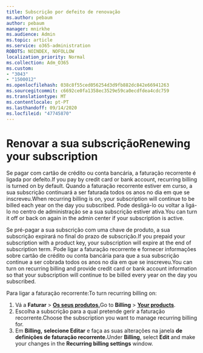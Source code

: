 ```yaml
---
title: Subscrição por defeito de renovação
ms.author: pebaum
author: pebaum
manager: mnirkhe
ms.audience: Admin
ms.topic: article
ms.service: o365-administration
ROBOTS: NOINDEX, NOFOLLOW
localization_priority: Normal
ms.collection: Adm_O365
ms.custom:
- "3043"
- "1500012"
ms.openlocfilehash: 038c8f55ced056254d3d9fb882dc842e66941263
ms.sourcegitcommit: c6692ce0fa1358ec3529e59ca0ecdfdea4cdc759
ms.translationtype: MT
ms.contentlocale: pt-PT
ms.lasthandoff: 09/14/2020
ms.locfileid: "47745870"
---
```

# <a name="renewing-your-subscription"></a><span data-ttu-id="71524-102">Renovar a sua subscrição</span><span class="sxs-lookup"><span data-stu-id="71524-102">Renewing your subscription</span></span>

<span data-ttu-id="71524-103">Se pagar com cartão de crédito ou conta bancária, a faturação recorrente é ligada por defeito.</span><span class="sxs-lookup"><span data-stu-id="71524-103">If you pay by credit card or bank account, recurring billing is turned on by default.</span></span> <span data-ttu-id="71524-104">Quando a faturação recorrente estiver em curso, a sua subscrição continuará a ser faturada todos os anos no dia em que se inscreveu.</span><span class="sxs-lookup"><span data-stu-id="71524-104">When recurring billing is on, your subscription will continue to be billed each year on the day you subscribed.</span></span> <span data-ttu-id="71524-105">Pode desligá-lo ou voltar a ligá-lo no centro de administração se a sua subscrição estiver ativa.</span><span class="sxs-lookup"><span data-stu-id="71524-105">You can turn it off or back on again in the admin center if your subscription is active.</span></span>

<span data-ttu-id="71524-106">Se pré-pagar a sua subscrição com uma chave de produto, a sua subscrição expirará no final do prazo de subscrição.</span><span class="sxs-lookup"><span data-stu-id="71524-106">If you prepaid your subscription with a product key, your subscription will expire at the end of subscription term.</span></span> <span data-ttu-id="71524-107">Pode ligar a faturação recorrente e fornecer informações sobre cartão de crédito ou conta bancária para que a sua subscrição continue a ser cobrada todos os anos no dia em que se inscreveu.</span><span class="sxs-lookup"><span data-stu-id="71524-107">You can turn on recurring billing and provide credit card or bank account information so that your subscription will continue to be billed every year on the day you subscribed.</span></span>

<span data-ttu-id="71524-108">Para ligar a faturação recorrente:</span><span class="sxs-lookup"><span data-stu-id="71524-108">To turn recurring billing on:</span></span> 

1. <span data-ttu-id="71524-109">Vá a **Faturar**  >  **[Os seus produtos.](https://go.microsoft.com/fwlink/p/?linkid=842054)**</span><span class="sxs-lookup"><span data-stu-id="71524-109">Go to **Billing** > **[Your products](https://go.microsoft.com/fwlink/p/?linkid=842054)**.</span></span>
2. <span data-ttu-id="71524-110">Escolha a subscrição para a qual pretende gerir a faturação recorrente.</span><span class="sxs-lookup"><span data-stu-id="71524-110">Choose the subscription you want to manage recurring billing for.</span></span>
3. <span data-ttu-id="71524-111">Em **Billing,** **selecione Editar** e faça as suas alterações na janela **de definições de faturação recorrente.**</span><span class="sxs-lookup"><span data-stu-id="71524-111">Under **Billing**, select **Edit** and make your changes in the **Recurring billing settings** window.</span></span> 